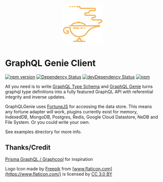 <h1 align="center">
	<img width="128px" src="/resources/logo.svg" alt="GraphQL Genie Logo">
</h1>

# GraphQL Genie Client

[![npm version](https://img.shields.io/npm/v/graphql-genie.svg)](https://www.npmjs.com/package/graphql-genie)
[![Dependency Status](https://david-dm.org/genie-team/graphql-genie.svg)](https://david-dm.org/genie-team/graphql-genie)
[![devDependency Status](https://david-dm.org/genie-team/graphql-genie/dev-status.svg)](https://david-dm.org/genie-team/graphql-genie/?type=dev)
[![npm](https://img.shields.io/npm/l/graphql-genie.svg)](https://github.com/genie-team/graphql-genie/blob/master/LICENSE)

All you need is to write [GraphQL Type Schema](https://graphql.org/learn/schema/) and [GraphQL Genie](https://github.com/genie-team/graphql-genie) turns graphql type definitions into a fully featured GraphQL API with referential integrity and inverse updates. 

GraphQLGenie uses [FortuneJS](http://fortune.js.org) for accessing the data store. This means any fortune adapter will work, plugins currently exist for memory, IndexedDB, MongoDB, Postgres, Redis, Google Cloud Datastore, NeDB and File System. Or you could write your own.

See examples directory for more info.

## Thanks/Credit

[Prisma GraphQL / Graphcool](https://github.com/prismagraphql/prisma) for inspiration

Logo Icon made by [Freepik](http://www.freepik.com) from [www.flaticon.com](https://www.flaticon.com/) is licensed by [CC 3.0 BY](http://creativecommons.org/licenses/by/3.0/)